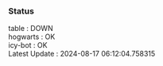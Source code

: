 ### Status


table : DOWN  
hogwarts : OK  
icy-bot : OK  
Latest Update : 2024-08-17 06:12:04.758315
